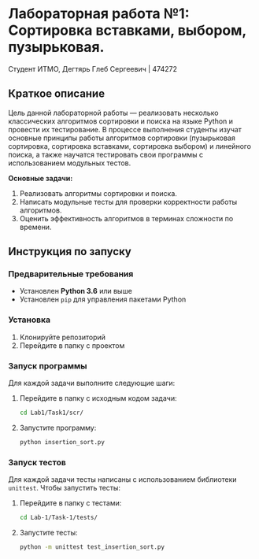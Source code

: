 # Лабораторная работа №1: Сортировка вставками, выбором, пузырьковая.
Студент ИТМО, Дегтярь Глеб Сергеевич | 474272

## Краткое описание

Цель данной лабораторной работы — реализовать несколько классических алгоритмов сортировки и поиска на языке Python и провести их тестирование. В процессе выполнения студенты изучат основные принципы работы алгоритмов сортировки (пузырьковая сортировка, сортировка вставками, сортировка выбором) и линейного поиска, а также научатся тестировать свои программы с использованием модульных тестов.

**Основные задачи:**

1. Реализовать алгоритмы сортировки и поиска.
2. Написать модульные тесты для проверки корректности работы алгоритмов.
3. Оценить эффективность алгоритмов в терминах сложности по времени.

## Инструкция по запуску

### Предварительные требования

- Установлен **Python 3.6** или выше
- Установлен `pip` для управления пакетами Python

### Установка

1. Клонируйте репозиторий
2. Перейдите в папку с проектом

### Запуск программы

Для каждой задачи выполните следующие шаги:

1. Перейдите в папку с исходным кодом задачи:
   ```bash
   cd Lab1/Task1/scr/
   ```

2. Запустите программу:
   ```bash
   python insertion_sort.py
   ```

### Запуск тестов

Для каждой задачи тесты написаны с использованием библиотеки `unittest`. Чтобы запустить тесты:

1. Перейдите в папку с тестами:
   ```bash
   cd Lab-1/Task-1/tests/
   ```

2. Запустите тесты:
   ```bash
   python -m unittest test_insertion_sort.py
   ```
